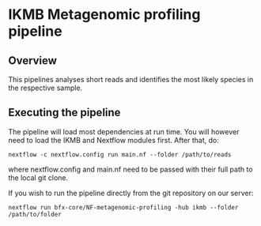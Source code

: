 # IKMB Metagenomic profiling pipeline

## Overview

This pipelines analyses short reads and identifies the most likely species in the respective sample. 

## Executing the pipeline

The pipeline will load most dependencies at run time. You will however need to load the IKMB and Nextflow modules first. After that, do:

`nextflow -c nextflow.config run main.nf --folder /path/to/reads`

where nextflow.config and main.nf need to be passed with their full path to the local git clone. 

If you wish to run the pipeline directly from the git repository on our server:

`nextflow run bfx-core/NF-metagenomic-profiling -hub ikmb --folder /path/to/folder`




